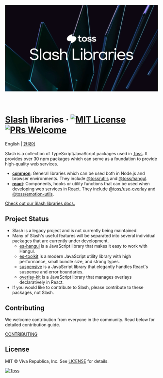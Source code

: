 <div align="center">
  <a href="https://slash.page" title="Slash - A collection of TypeScript/JavaScript packages to build high-quality web services.">
    <img src="https://raw.githubusercontent.com/toss/slash/main/docs/static/banner.png" alt="Slash Logo - A collection of TypeScript/JavaScript packages to build high-quality web services." />
  </a>
</div>

<br/>
<br/>

# [Slash](https://slash.page) libraries &middot; [![MIT License](https://img.shields.io/badge/license-MIT-blue.svg)](https://github.com/toss/slash/blob/main/LICENSE) [![PRs Welcome](https://img.shields.io/badge/PRs-welcome-brightgreen.svg)](https://github.com/toss/slash/blob/main/.github/CONTRIBUTING.md)

English | [한국어](./README-ko_kr.md)

Slash is a collection of TypeScript/JavaScript packages used in [Toss](https://toss.im). It provides over 30 npm packages which can serve as a foundation to provide high-quality web services.

- [**common**](https://github.com/toss/slash/blob/main/packages/common): General libraries which can be used both in Node.js and browser environments. They include [@toss/utils](https://github.com/toss/slash/blob/main/packages/common/utils) and [@toss/hangul](https://github.com/toss/slash/blob/main/packages/common/hangul).
- [**react**](https://github.com/toss/slash/blob/main/packages/react): Components, hooks or utility functions that can be used when developing web services in React. They include [@toss/use-overlay](https://github.com/toss/slash/blob/main/packages/react/use-overlay) and [@toss/emotion-utils](https://github.com/toss/slash/blob/main/packages/react/emotion-utils).

[Check out our Slash libraries docs.](https://slash.page)

## Project Status

- Slash is a legacy project and is not currently being maintained.
- Many of Slash's useful features will be separated into several individual packages that are currently under development.
  - [es-hangul](https://github.com/toss/es-hangul) is a JavaScript library that makes it easy to work with Hangul.
  - [es-toolkit](https://github.com/toss/es-toolkit) is a modern JavaScript utility library with high performance, small bundle size, and strong types.
  - [suspensive](https://github.com/toss/suspensive) is a JavaScript library that elegantly handles React's suspense and error boundaries.
  - [overlay-kit](https://github.com/toss/overlay-kit) is a JavaScript library that manages overlays declaratively in React.
- If you would like to contribute to Slash, please contribute to these packages, not Slash.

## Contributing

We welcome contribution from everyone in the community. Read below for detailed contribution guide.

[CONTRIBUTING](./.github/CONTRIBUTING.md)

## License

MIT © Viva Republica, Inc. See [LICENSE](./LICENSE) for details.

<a title="Toss" href="https://toss.im">
  <picture>
    <source media="(prefers-color-scheme: dark)" srcset="https://static.toss.im/logos/png/4x/logo-toss-reverse.png">
    <img alt="Toss" src="https://static.toss.im/logos/png/4x/logo-toss.png" width="100">
  </picture>
</a>
